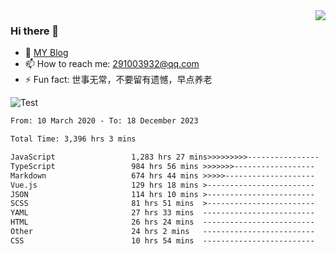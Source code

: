 <img align='right' src='https://github-readme-stats.vercel.app/api?username=niaogege&show_icons=true&theme=radical'/>

### Hi there 👋

- 🌱 [MY Blog](https://bythewayer.com/)
- 📫 How to reach me: 291003932@qq.com
- ⚡ Fun fact:  世事无常，不要留有遗憾，早点养老

![Test](https://github-readme-stats.vercel.app/api/top-langs/?username=niaogege&layout=compact)

<!--START_SECTION:waka-->

```txt
From: 10 March 2020 - To: 18 December 2023

Total Time: 3,396 hrs 3 mins

JavaScript                 1,283 hrs 27 mins>>>>>>>>>----------------   37.79 %
TypeScript                 984 hrs 56 mins >>>>>>>------------------   29.00 %
Markdown                   674 hrs 44 mins >>>>>--------------------   19.87 %
Vue.js                     129 hrs 18 mins >------------------------   03.81 %
JSON                       114 hrs 10 mins >------------------------   03.36 %
SCSS                       81 hrs 51 mins  >------------------------   02.41 %
YAML                       27 hrs 33 mins  -------------------------   00.81 %
HTML                       26 hrs 24 mins  -------------------------   00.78 %
Other                      24 hrs 2 mins   -------------------------   00.71 %
CSS                        10 hrs 54 mins  -------------------------   00.32 %
```

<!--END_SECTION:waka-->
